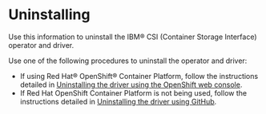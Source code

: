 # Uninstalling

Use this information to uninstall the IBM® CSI \(Container Storage Interface\) operator and driver.

Use one of the following procedures to uninstall the operator and driver:

-   If using Red Hat® OpenShift® Container Platform, follow the instructions detailed in [Uninstalling the driver using the OpenShift web console](csi_ug_uninstall_openshift.md).
-   If Red Hat OpenShift Container Platform is not being used, follow the instructions detailed in [Uninstalling the driver using GitHub](csi_ug_uninstall_github.md).



